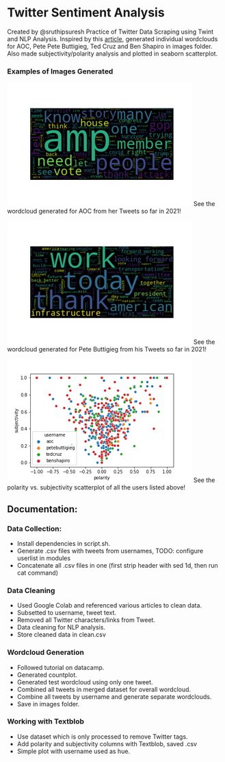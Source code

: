 # Twitter Sentiment Analysis
Created by @sruthipsuresh
Practice of Twitter Data Scraping using Twint and NLP Analysis.
Inspired by this [article](https://towardsdatascience.com/understanding-political-twitter-ce3476a38377), generated individual wordclouds for AOC, Pete Pete Buttigieg, Ted Cruz and Ben Shapiro in images folder. Also made subjectivity/polarity analysis and plotted in seaborn scatterplot.

### Examples of Images Generated
![overall](https://github.com/sruthipsuresh/TwitterSentimentAnalysis/blob/main/images/aoc.png?raw=true)
See the wordcloud generated for AOC from her Tweets so far in 2021!

![overall](https://github.com/sruthipsuresh/TwitterSentimentAnalysis/blob/main/images/buttigieg.png?raw=true)
See the wordcloud generated for Pete Buttigieg from his Tweets so far in 2021!

![overall](https://github.com/sruthipsuresh/TwitterSentimentAnalysis/blob/main/images/polvssub.png?raw=true)
See the polarity vs. subjectivity scatterplot of all the users listed above!


## Documentation:
### Data Collection:
* Install dependencies in script.sh.
* Generate .csv files with tweets from usernames, TODO: configure userlist in modules
* Concatenate all .csv files in one (first strip header with sed 1d, then run cat command)

### Data Cleaning
* Used Google Colab and referenced various articles to clean data.
* Subsetted to username, tweet text.
* Removed all Twitter characters/links from Tweet.
* Data cleaning for NLP analysis.
* Store cleaned data in clean.csv

### Wordcloud Generation
* Followed tutorial on datacamp.
* Generated countplot.
* Generated test wordcloud using only one tweet.
* Combined all tweets in merged dataset for overall wordcloud.
* Combine all tweets by username and generate separate wordclouds.
* Save in images folder.

### Working with Textblob
* Use dataset which is only processed to remove Twitter tags.
* Add polarity and subjectivity columns with Textblob, saved .csv
* Simple plot with username used as hue.


